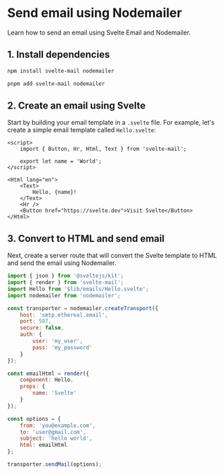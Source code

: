 # Send email using Nodemailer

Learn how to send an email using Svelte Email and Nodemailer.

## 1. Install dependencies

```bash title="npm"|copy
npm install svelte-mail nodemailer
```

```bash title="pnpm"|copy
pnpm add svelte-mail nodemailer
```

## 2. Create an email using Svelte

<script>
	import { Chip } from '@svelteness/kit-docs';
</script>

Start by building your email template in a `.svelte` file. For example, let's create a simple email template called `Hello.svelte`:

```svelte title="src/$lib/emails/Hello.svelte"
<script>
	import { Button, Hr, Html, Text } from 'svelte-mail';

	export let name = 'World';
</script>

<Html lang="en">
	<Text>
		Hello, {name}!
	</Text>
	<Hr />
	<Button href="https://svelte.dev">Visit Svelte</Button>
</Html>
```

## 3. Convert to HTML and send email

Next, create a server route that will convert the Svelte template to HTML and send the email using Nodemailer.

```js title="src/routes/emails/hello/+server.js"
import { json } from '@sveltejs/kit';
import { render } from 'svelte-mail';
import Hello from '$lib/emails/Hello.svelte';
import nodemailer from 'nodemailer';

const transporter = nodemailer.createTransport({
	host: 'smtp.ethereal.email',
	port: 587,
	secure: false,
	auth: {
		user: 'my_user',
		pass: 'my_password'
	}
});

const emailHtml = render({
	component: Hello,
	props: {
		name: 'Svelte'
	}
});

const options = {
	from: 'you@example.com',
	to: 'user@gmail.com',
	subject: 'hello world',
	html: emailHtml
};

transporter.sendMail(options);
```

